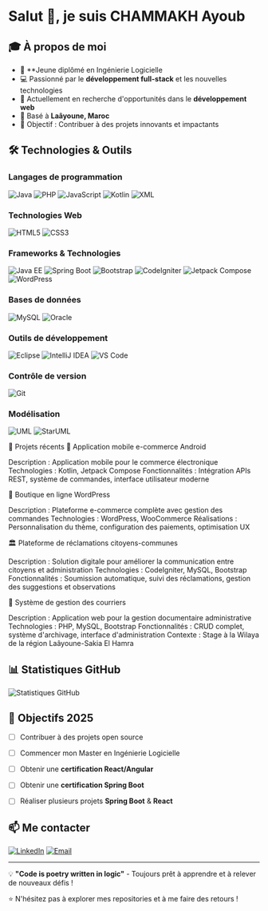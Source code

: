 # Salut 👋, je suis CHAMMAKH Ayoub

## 🎓 À propos de moi
- 🎯 **Jeune diplômé en Ingénierie Logicielle
- 💻 Passionné par le **développement full-stack** et les nouvelles technologies
- 🌱 Actuellement en recherche d'opportunités dans le **développement web**
- 📍 Basé à **Laâyoune, Maroc**
- 🎯 Objectif : Contribuer à des projets innovants et impactants


## 🛠️ Technologies & Outils

### Langages de programmation
![Java](https://img.shields.io/badge/-Java-007396?style=flat-square&logo=java&logoColor=white)
![PHP](https://img.shields.io/badge/-PHP-777BB4?style=flat-square&logo=php&logoColor=white)
![JavaScript](https://img.shields.io/badge/-JavaScript-F7DF1E?style=flat-square&logo=javascript&logoColor=black)
![Kotlin](https://img.shields.io/badge/-Kotlin-0095D5?style=flat-square&logo=kotlin&logoColor=white)
![XML](https://img.shields.io/badge/-XML-FF6600?style=flat-square&logo=xml&logoColor=white)

### Technologies Web
![HTML5](https://img.shields.io/badge/-HTML5-E34F26?style=flat-square&logo=html5&logoColor=white)
![CSS3](https://img.shields.io/badge/-CSS3-1572B6?style=flat-square&logo=css3&logoColor=white)

### Frameworks & Technologies
![Java EE](https://img.shields.io/badge/-Java%20EE-007396?style=flat-square&logo=java&logoColor=white)
![Spring Boot](https://img.shields.io/badge/-Spring%20Boot-6DB33F?style=flat-square&logo=spring&logoColor=white)
![Bootstrap](https://img.shields.io/badge/-Bootstrap-563D7C?style=flat-square&logo=bootstrap&logoColor=white)
![CodeIgniter](https://img.shields.io/badge/-CodeIgniter-EF4223?style=flat-square&logo=codeigniter&logoColor=white)
![Jetpack Compose](https://img.shields.io/badge/-Jetpack%20Compose-4285F4?style=flat-square&logo=jetpackcompose&logoColor=white)
![WordPress](https://img.shields.io/badge/-WordPress-21759B?style=flat-square&logo=wordpress&logoColor=white)

### Bases de données
![MySQL](https://img.shields.io/badge/-MySQL-4479A1?style=flat-square&logo=mysql&logoColor=white)
![Oracle](https://img.shields.io/badge/-Oracle-F80000?style=flat-square&logo=oracle&logoColor=white)

### Outils de développement
![Eclipse](https://img.shields.io/badge/-Eclipse-2C2255?style=flat-square&logo=eclipse&logoColor=white)
![IntelliJ IDEA](https://img.shields.io/badge/-IntelliJ%20IDEA-000000?style=flat-square&logo=intellij-idea&logoColor=white)
![VS Code](https://img.shields.io/badge/-VS%20Code-007ACC?style=flat-square&logo=visual-studio-code&logoColor=white)

### Contrôle de version
![Git](https://img.shields.io/badge/-Git-F05032?style=flat-square&logo=git&logoColor=white)

### Modélisation
![UML](https://img.shields.io/badge/-UML-0052CC?style=flat-square&logo=uml&logoColor=white)
![StarUML](https://img.shields.io/badge/-StarUML-FF6B35?style=flat-square&logo=staruml&logoColor=white)

🚀 Projets récents
📱 Application mobile e-commerce Android

Description : Application mobile pour le commerce électronique
Technologies : Kotlin, Jetpack Compose
Fonctionnalités : Intégration APIs REST, système de commandes, interface utilisateur moderne

🛒 Boutique en ligne WordPress

Description : Plateforme e-commerce complète avec gestion des commandes
Technologies : WordPress, WooCommerce
Réalisations : Personnalisation du thème, configuration des paiements, optimisation UX

🏛️ Plateforme de réclamations citoyens-communes

Description : Solution digitale pour améliorer la communication entre citoyens et administration
Technologies : CodeIgniter, MySQL, Bootstrap
Fonctionnalités : Soumission automatique, suivi des réclamations, gestion des suggestions et observations

📄 Système de gestion des courriers

Description : Application web pour la gestion documentaire administrative
Technologies : PHP, MySQL, Bootstrap
Fonctionnalités : CRUD complet, système d'archivage, interface d'administration
Contexte : Stage à la Wilaya de la région Laâyoune-Sakia El Hamra

## 📊 Statistiques GitHub

![Statistiques GitHub](https://github-readme-stats.vercel.app/api?username=chammAyoub&show_icons=true&theme=radical)

## 🎯 Objectifs 2025
- [ ] Contribuer à des projets open source  
- [ ] Commencer mon Master en Ingénierie Logicielle  
- [ ] Obtenir une **certification React/Angular**
- [ ] Obtenir une **certification Spring Boot** 
- [ ] Réaliser plusieurs projets **Spring Boot** & **React**  


## 📫 Me contacter

[![LinkedIn](https://img.shields.io/badge/-LinkedIn-0077B5?style=flat-square&logo=linkedin&logoColor=white)](https://www.linkedin.com/in/ayoub-chammakh-a11508279/)
[![Email](https://img.shields.io/badge/-Email-D14836?style=flat-square&logo=gmail&logoColor=white)](mailto:Chamm.ayoub@gmail.com)

---

💡 **"Code is poetry written in logic"** - Toujours prêt à apprendre et à relever de nouveaux défis !

⭐ N'hésitez pas à explorer mes repositories et à me faire des retours !
